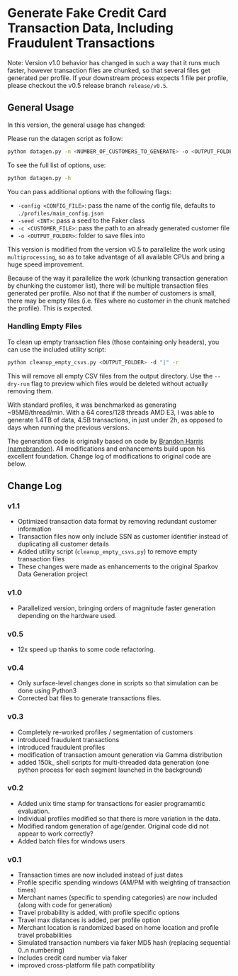 # Generate Fake Credit Card Transaction Data, Including Fraudulent Transactions

Note: Version v1.0 behavior has changed in such a way that it runs much faster, however transaction files are chunked, so that several files get generated per profile. If your downstream process expects 1 file per profile, please checkout the v0.5 release branch `release/v0.5`.

## General Usage

In this version, the general usage has changed:

Please run the datagen script as follow:

```bash
python datagen.py -n <NUMBER_OF_CUSTOMERS_TO_GENERATE> -o <OUTPUT_FOLDER> <START_DATE> <END_DATE>
```

To see the full list of options, use:

```bash
python datagen.py -h
```

You can pass additional options with the following flags:

- `-config <CONFIG_FILE>`: pass the name of the config file, defaults to `./profiles/main_config.json`
- `-seed <INT>`: pass a seed to the Faker class
- `-c <CUSTOMER_FILE>`: pass the path to an already generated customer file
- `-o <OUTPUT_FOLDER>`: folder to save files into

This version is modified from the version v0.5 to parallelize the work using `multiprocessing`, so as to take advantage of all available CPUs and bring a huge speed improvement.

Because of the way it parallelize the work (chunking transaction generation by chunking the customer list), there will be multiple transaction files generated per profile. Also not that if the number of customers is small, there may be empty files (i.e. files where no customer in the chunk matched the profile). This is expected.

### Handling Empty Files

To clean up empty transaction files (those containing only headers), you can use the included utility script:

```bash
python cleanup_empty_csvs.py <OUTPUT_FOLDER> -d "|" -r
```

This will remove all empty CSV files from the output directory. Use the `--dry-run` flag to preview which files would be deleted without actually removing them.

With standard profiles, it was benchmarked as generating ~95MB/thread/min. With a 64 cores/128 threads AMD E3, I was able to generate 1.4TB of data, 4.5B transactions, in just under 2h, as opposed to days when running the previous versions.

The generation code is originally based on code by [Brandon Harris (namebrandon)](https://github.com/namebrandon/Sparkov_Data_Generation). All modifications and enhancements build upon his excellent foundation. Change log of modifications to original code are below.

## Change Log

### v1.1

- Optimized transaction data format by removing redundant customer information
- Transaction files now only include SSN as customer identifier instead of duplicating all customer details
- Added utility script (`cleanup_empty_csvs.py`) to remove empty transaction files
- These changes were made as enhancements to the original Sparkov Data Generation project

### v1.0

- Parallelized version, bringing orders of magnitude faster generation depending on the hardware used.

### v0.5

- 12x speed up thanks to some code refactoring.

### v0.4

- Only surface-level changes done in scripts so that simulation can be done using Python3
- Corrected bat files to generate transactions files.

### v0.3

- Completely re-worked profiles / segmentation of customers
- introduced fraudulent transactions
- introduced fraudulent profiles
- modification of transaction amount generation via Gamma distribution
- added 150k_ shell scripts for multi-threaded data generation (one python process for each segment launched in the background)

### v0.2

- Added unix time stamp for transactions for easier programamtic evaluation.
- Individual profiles modified so that there is more variation in the data.
- Modified random generation of age/gender. Original code did not appear to work correctly?
- Added batch files for windows users

### v0.1

- Transaction times are now included instead of just dates
- Profile specific spending windows (AM/PM with weighting of transaction times)
- Merchant names (specific to spending categories) are now included (along with code for generation)
- Travel probability is added, with profile specific options
- Travel max distances is added, per profile option
- Merchant location is randomized based on home location and profile travel probabilities
- Simulated transaction numbers via faker MD5 hash (replacing sequential 0..n numbering)
- Includes credit card number via faker
- improved cross-platform file path compatibility

